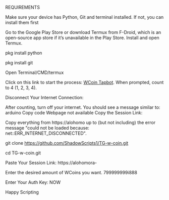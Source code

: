 REQUIREMENTS 

Make sure your device has Python, Git and terminal installed. If not, you can install them first

Go to the Google Play Store or download Termux from F-Droid, which is an open-source app store if it’s unavailable in the Play Store.
Install and open Termux.

pkg install python

pkg install git

Open Terminal/CMD/termux

Click on this link to start the process: [WCoin Tapbot](https://t.me/wcoin_tapbot?start=MTcxOTQxMDI0NA==). When prompted, count to 4 (1, 2, 3, 4).

Disconnect Your Internet Connection:

After counting, turn off your internet. You should see a message similar to:
arduino
Copy code
Webpage not available
Copy the Session Link:

Copy everything from https://alohomo up to (but not including) the error message "could not be loaded because: net::ERR_INTERNET_DISCONNECTED".


git clone https://github.com/ShadowScripts1/TG-w-coin.git


cd TG-w-coin.git

Paste Your Session Link: https://alohomora-   


Enter the desired amount of WCoins you want. 799999999i888

Enter Your Auth Key: NOW

Happy Scripting